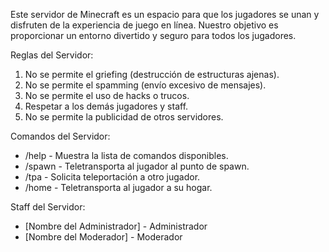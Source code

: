 
Este servidor de Minecraft es un espacio para que los jugadores se unan y disfruten de la experiencia de juego en línea. Nuestro objetivo es proporcionar un entorno divertido y seguro para todos los jugadores.

Reglas del Servidor:

1. No se permite el griefing (destrucción de estructuras ajenas).
2. No se permite el spamming (envío excesivo de mensajes).
3. No se permite el uso de hacks o trucos.
4. Respetar a los demás jugadores y staff.
5. No se permite la publicidad de otros servidores.

Comandos del Servidor:

- /help - Muestra la lista de comandos disponibles.
- /spawn - Teletransporta al jugador al punto de spawn.
- /tpa - Solicita teleportación a otro jugador.
- /home - Teletransporta al jugador a su hogar.

Staff del Servidor:

- [Nombre del Administrador] - Administrador
- [Nombre del Moderador] - Moderador
